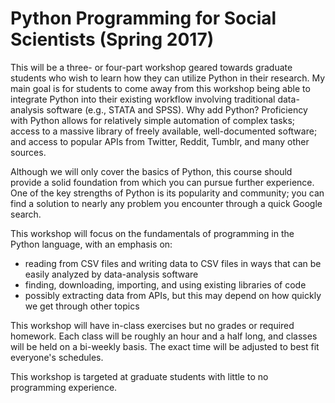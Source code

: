# Python Programming for Social Scientists (Spring 2017)

This will be a three- or four-part workshop geared towards graduate students who wish to learn how they can utilize Python in their research. My main goal is for students to come away from this workshop being able to integrate Python into their existing workflow involving traditional data-analysis software (e.g., STATA and SPSS). Why add Python? Proficiency with Python allows for relatively simple automation of complex tasks; access to a massive library of freely available, well-documented software; and access to popular APIs from Twitter, Reddit, Tumblr, and many other sources. 

Although we will only cover the basics of Python, this course should provide a solid foundation from which you can pursue further experience. One of the key strengths of Python is its popularity and community; you can find a solution to nearly any problem you encounter through a quick Google search.

This workshop will focus on the fundamentals of programming in the Python language, with an emphasis on: 

 * reading from CSV files and writing data to CSV files in ways that can be easily analyzed by data-analysis software
 * finding, downloading, importing, and using existing libraries of code 
 * possibly extracting data from APIs, but this may depend on how quickly we get through other topics

This workshop will have in-class exercises but no grades or required homework. Each class will be roughly an hour and a half long, and classes will be held on a bi-weekly basis. The exact time will be adjusted to best fit everyone's schedules.

This workshop is targeted at graduate students with little to no programming experience.
